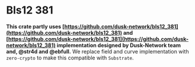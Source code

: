 # Bls12 381

**This crate partly uses [https://github.com/dusk-network/bls12_381](https://github.com/dusk-network/bls12_381) and [https://github.com/dusk-network/bls12_381](https://github.com/dusk-network/bls12_381) implementation designed by Dusk-Network team and, @str4d and @ebfull.**
We replace field and curve implementation with `zero-crypto` to make this compatible with `Substrate`.
